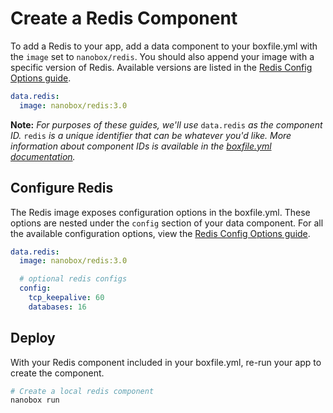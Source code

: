 # Create a Redis Component

To add a Redis to your app, add a data component to your boxfile.yml with the `image` set to `nanobox/redis`. You should also append your image with a specific version of Redis. Available versions are listed in the [Redis Config Options guide](/redis/configure/#redis-version).

```yaml
data.redis:
  image: nanobox/redis:3.0
```

**Note:** *For purposes of these guides, we'll use* `data.redis` *as the component ID.* `redis` *is a unique identifier that can be whatever you'd like. More information about component IDs is available in the [boxfile.yml documentation](https://docs.nanobox.io/boxfile/#component-ids).*


## Configure Redis
The Redis image exposes configuration options in the boxfile.yml. These options are nested under the `config` section of your data component. For all the available configuration options, view the [Redis Config Options guide](/redis/configure).

```yaml
data.redis:
  image: nanobox/redis:3.0

  # optional redis configs
  config:
    tcp_keepalive: 60
    databases: 16
```

## Deploy
With your Redis component included in your boxfile.yml, re-run your app to create the component.

```bash
# Create a local redis component
nanobox run
```
